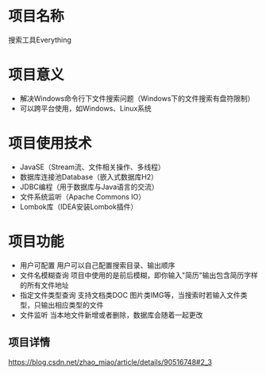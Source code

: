 # 项目名称

搜索工具Everything
 
# 项目意义
 
+ 解决Windows命令行下文件搜索问题（Windows下的文件搜索有盘符限制）
+ 可以跨平台使用，如Windows、Linux系统


# 项目使用技术

+ JavaSE（Stream流、文件相关操作、多线程）
+ 数据库连接池Database（嵌入式数据库H2）
+ JDBC编程（用于数据库与Java语言的交流）
+ 文件系统监听（Apache Commons IO）
+ Lombok库（IDEA安装Lombok插件）

# 项目功能

+ 用户可配置 用户可以自己配置搜索目录、输出顺序
+ 文件名模糊查询 项目中使用的是前后模糊，即你输入"简历"输出包含简历字样的所有文件地址
+ 指定文件类型查询 支持文档类DOC 图片类IMG等，当搜索时若输入文件类型，只输出相应类型的文件
+ 文件监听 当本地文件新增或者删除，数据库会随着一起更改

## 项目详情
https://blog.csdn.net/zhao_miao/article/details/90516748#2_3
